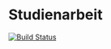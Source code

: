 # Studienarbeit

[![Build Status](https://travis-ci.org/SecuritySquad/Studienarbeit.svg?branch=master)](https://travis-ci.org/SecuritySquad/Studienarbeit)
